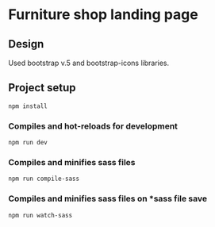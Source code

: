 # Furniture shop landing page

## Design
Used bootstrap v.5 and bootstrap-icons libraries.

## Project setup
```
npm install
```

### Compiles and hot-reloads for development
```
npm run dev
```

### Compiles and minifies sass files
```
npm run compile-sass
```

### Compiles and minifies sass files on *sass file save
```
npm run watch-sass
```


